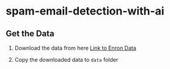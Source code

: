 # spam-email-detection-with-ai

## Get the Data

1. Download the data from here
[Link to Enron Data](https://www.kaggle.com/wanderfj/enron-spam) 

2. Copy the downloaded data to `data` folder